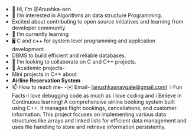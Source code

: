 - 👋 Hi, I’m @Anushka-asn
- 👀 I’m interested in Algorithms an data structure Programming.
- Excited about contributing to open source initiatives and learning from developer community. 
- 🌱 I’m currently learning
- 🖥️ C and c++ for system level programming and application development.
- DBMS to build efficient and reliable databases.
- 🤝 I’m looking to collaborate on C and C++ projects.
- 🚀 Academic projects-
- Mini projects in C++ about
- **Airline Reservation System**
- 📫 How to reach me-
-✉️ Email- [anushkasnavgale@gmail.com]
 ✨Fun Facts-I love debugging code as much as I love coding and i Believe in Continuous learning!
A comprehensive airline booking system built using C++. It manages flight bookings, cancellations, and customer information.
This project focuses on implementing various data structures like arrays and
linked lists for efficient data management and uses file handling to store and retrieve information persistently.
<!---
Anushka-asn/Anushka-asn is a ✨ special ✨ repository because its `README.md` (this file) appears on your GitHub profile.
You can click the Preview link to take a look at your changes.
--->

